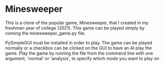 # Minesweeper

This is a clone of the popular game, Minesweeper, that I created in my freshman year of college (2021).
This game can be played simply by running the minesweeper_game.py file.

PySimpleGUI must be installed in order to play.
The game can be played normally or a checkbox can be clicked on the GUI to have an AI play the game.
Play the game by running the file from the command line with one argument, 'normal' or 'analysis', to specify
which mode you want to play on
